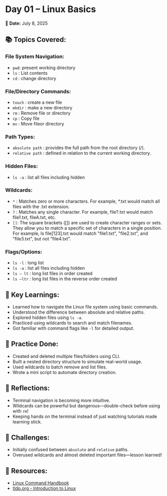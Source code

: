 # Day 01 – Linux Basics
📅 **Date:** July 8, 2025

## 📚 Topics Covered:

### File System Navigation:
- `pwd`: present working directory
- `ls` : List contents
- `cd` : change directory

### File/Directory Commands:
- `touch` : create a new file
- `mkdir` : make a new directory
- `rm`    : Remove file or directory
- `cp`    : Copy file
- `mv`    : Move fileor directory

### Path Types:
- `absolute path` : provides the full path from the root directory (/).
- `relative path` : defined in relation to the current working directory.

### Hidden Files:
- `ls -a` : list all files including hidden

### Wildcards:
- `*` : Matches zero or more characters. For example, *.txt would match all files with the .txt extension. 
- `?` : Matches any single character. For example, file?.txt would match file1.txt, fileA.txt, etc. 
- `[]`: The square brackets ([]) are used to create character ranges or sets. They allow you to match a specific set of characters in a single position. For example, ls file[123].txt would match "file1.txt", "file2.txt", and "file3.txt", but not "file4.txt".

### Flags/Options:
- `ls -l` : long list
- `ls -a` : list all files including hidden
- `ls – lt` : long list files in order created
- `ls –ltr` : long list files in the reverse order created

## 🧠 Key Learnings:
- Learned how to navigate the Linux file system using basic commands.
- Understood the difference between absolute and relative paths.
- Explored hidden files using `ls -a`.
- Practiced using wildcards to search and match filenames.
- Got familiar with command flags like `-l` for detailed output.

## 🔧 Practice Done:
- Created and deleted multiple files/folders using CLI.
- Built a nested directory structure to simulate real-world usage.
- Used wildcards to batch remove and list files.
- Wrote a mini script to automate directory creation.

## 💬 Reflections:
- Terminal navigation is becoming more intuitive.
- Wildcards can be powerful but dangerous—double-check before using with `rm`!
- Keeping hands on the terminal instead of just watching tutorials made learning stick.

## 😤 Challenges:
- Initially confused between `absolute` and `relative` paths.
- Overused wildcards and almost deleted important files—lesson learned!

## 🔗 Resources:
- [Linux Command Handbook](https://www.freecodecamp.org/news/the-linux-commands-handbook/)
- [tldp.org - Introduction to Linux](https://tldp.org/LDP/intro-linux/html/)

